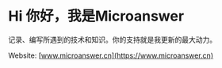 # Hi 你好，我是Microanswer

记录、编写所遇到的技术和知识。你的支持就是我更新的最大动力。
<!--
![img](https://file.microanswer.cn/pexels-photo-694587.jpeg?imageView2/1/w/300/h/300)
-->




Website: [www.microanswer.cn](https://www.microanswer.cn)
